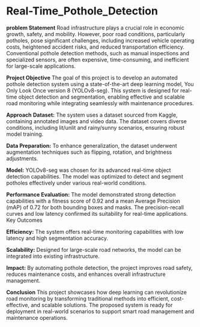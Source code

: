 # Real-Time_Pothole_Detection

**problem Statement**
Road infrastructure plays a crucial role in economic growth, safety, and mobility. However, poor road conditions, particularly potholes, pose significant challenges, including increased vehicle operating costs, heightened accident risks, and reduced transportation efficiency. Conventional pothole detection methods, such as manual inspections and specialized sensors, are often expensive, time-consuming, and inefficient for large-scale applications.

**Project Objective**
The goal of this project is to develop an automated pothole detection system using a state-of-the-art deep learning model, You Only Look Once version 8 (YOLOv8-seg). This system is designed for real-time object detection and segmentation, enabling effective and scalable road monitoring while integrating seamlessly with maintenance procedures.

**Approach**
**Dataset:** The system uses a dataset sourced from Kaggle, containing annotated images and video data. The dataset covers diverse conditions, including lit/unlit and rainy/sunny scenarios, ensuring robust model training.

**Data Preparation:** To enhance generalization, the dataset underwent augmentation techniques such as flipping, rotation, and brightness adjustments.

**Model:** YOLOv8-seg was chosen for its advanced real-time object detection capabilities. The model was optimized to detect and segment potholes effectively under various real-world conditions.

**Performance Evaluation:** The model demonstrated strong detection capabilities with a fitness score of 0.92 and a mean Average Precision (mAP) of 0.72 for both bounding boxes and masks. The precision-recall curves and low latency confirmed its suitability for real-time applications.
Key Outcomes

**Efficiency:** The system offers real-time monitoring capabilities with low latency and high segmentation accuracy.

**Scalability:** Designed for large-scale road networks, the model can be integrated into existing infrastructure.

**Impact:** By automating pothole detection, the project improves road safety, reduces maintenance costs, and enhances overall infrastructure management.

**Conclusion**
This project showcases how deep learning can revolutionize road monitoring by transforming traditional methods into efficient, cost-effective, and scalable solutions. The proposed system is ready for deployment in real-world scenarios to support smart road management and maintenance operations.
